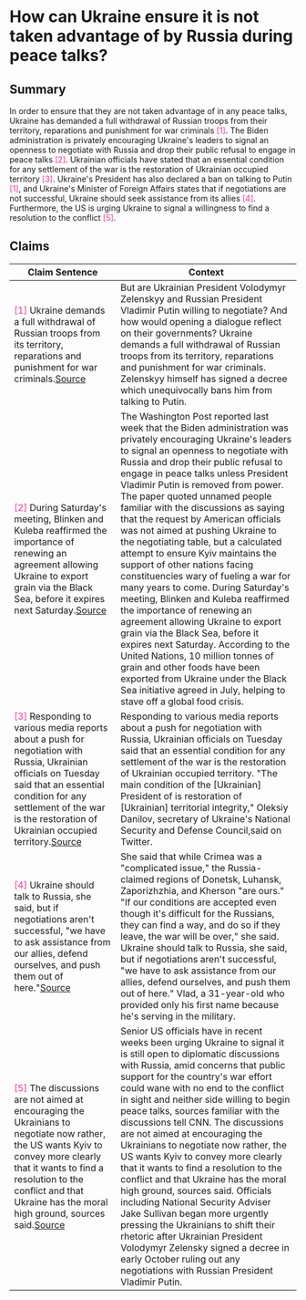 # How can Ukraine ensure it is not taken advantage of by Russia during peace talks?

## Summary
In order to ensure that they are not taken advantage of in any peace talks, Ukraine has demanded a full withdrawal of Russian troops from their territory, reparations and punishment for war criminals <font color=#FF3399>[1]</font>. The Biden administration is privately encouraging Ukraine's leaders to signal an openness to negotiate with Russia and drop their public refusal to engage in peace talks <font color=#FF3399>[2]</font>. Ukrainian officials have stated that an essential condition for any settlement of the war is the restoration of Ukrainian occupied territory <font color=#FF3399>[3]</font>. Ukraine's President has also declared a ban on talking to Putin <font color=#FF3399>[1]</font>, and Ukraine's Minister of Foreign Affairs states that if negotiations are not successful, Ukraine should seek assistance from its allies <font color=#FF3399>[4]</font>. Furthermore, the US is urging Ukraine to signal a willingness to find a resolution to the conflict <font color=#FF3399>[5]</font>.

## Claims
| Claim Sentence | Context |
|---|---|
|<font color=#FF3399>[1]</font> Ukraine demands a full withdrawal of Russian troops from its territory, reparations and punishment for war criminals.<a href="https://www.aljazeera.com/opinions/2022/11/13/after-kherson-can-ukraine-and-russia-talk-peace" target="_blank">Source</a>| But are Ukrainian President Volodymyr Zelenskyy and Russian President Vladimir Putin willing to negotiate? And how would opening a dialogue reflect on their governments? Ukraine demands a full withdrawal of Russian troops from its territory, reparations and punishment for war criminals. Zelenskyy himself has signed a decree which unequivocally bans him from talking to Putin.|
|<font color=#FF3399>[2]</font> During Saturday's meeting, Blinken and Kuleba reaffirmed the importance of renewing an agreement allowing Ukraine to export grain via the Black Sea, before it expires next Saturday.<a href="https://www.reuters.com/world/ukraine-will-make-decision-any-negotiations-with-russia-blinken-2022-11-12/" target="_blank">Source</a>| The Washington Post reported last week that the Biden administration was privately encouraging Ukraine's leaders to signal an openness to negotiate with Russia and drop their public refusal to engage in peace talks unless President Vladimir Putin is removed from power. The paper quoted unnamed people familiar with the discussions as saying that the request by American officials was not aimed at pushing Ukraine to the negotiating table, but a calculated attempt to ensure Kyiv maintains the support of other nations facing constituencies wary of fueling a war for many years to come. During Saturday's meeting, Blinken and Kuleba reaffirmed the importance of renewing an agreement allowing Ukraine to export grain via the Black Sea, before it expires next Saturday. According to the United Nations, 10 million tonnes of grain and other foods have been exported from Ukraine under the Black Sea initiative agreed in July, helping to stave off a global food crisis.|
|<font color=#FF3399>[3]</font> Responding to various media reports about a push for negotiation with Russia, Ukrainian officials on Tuesday said that an essential condition for any settlement of the war is the restoration of Ukrainian occupied territory.<a href="https://www.cnn.com/europe/live-news/russia-ukraine-war-news-11-08-22/h_e4ee0ce0c78f2f1bacb5878596a1cdcd" target="_blank">Source</a>| Responding to various media reports about a push for negotiation with Russia, Ukrainian officials on Tuesday said that an essential condition for any settlement of the war is the restoration of Ukrainian occupied territory. "The main condition of the [Ukrainian] President of is restoration of [Ukrainian] territorial integrity," Oleksiy Danilov, secretary of Ukraine's National Security and Defense Council,said on Twitter.|
|<font color=#FF3399>[4]</font> Ukraine should talk to Russia, she said, but if negotiations aren't successful, "we have to ask assistance from our allies, defend ourselves, and push them out of here."<a href="https://www.cnn.com/europe/live-news/russia-ukraine-war-news-11-08-22/h_11303d1a1eeb1ad5e9b106e087830967" target="_blank">Source</a>| She said that while Crimea was a "complicated issue," the Russia-claimed regions of Donetsk, Luhansk, Zaporizhzhia, and Kherson "are ours." "If our conditions are accepted even though it's difficult for the Russians, they can find a way, and do so if they leave, the war will be over," she said. Ukraine should talk to Russia, she said, but if negotiations aren't successful, "we have to ask assistance from our allies, defend ourselves, and push them out of here." Vlad, a 31-year-old who provided only his first name because he's serving in the military.|
|<font color=#FF3399>[5]</font> The discussions are not aimed at encouraging the Ukrainians to negotiate now rather, the US wants Kyiv to convey more clearly that it wants to find a resolution to the conflict and that Ukraine has the moral high ground, sources said.<a href="https://www.cnn.com/europe/live-news/russia-ukraine-war-news-11-07-22/h_6c2ff3cbaca796c6dd4b513173d51648" target="_blank">Source</a>| Senior US officials have in recent weeks been urging Ukraine to signal it is still open to diplomatic discussions with Russia, amid concerns that public support for the country's war effort could wane with no end to the conflict in sight and neither side willing to begin peace talks, sources familiar with the discussions tell CNN. The discussions are not aimed at encouraging the Ukrainians to negotiate now rather, the US wants Kyiv to convey more clearly that it wants to find a resolution to the conflict and that Ukraine has the moral high ground, sources said. Officials including National Security Adviser Jake Sullivan began more urgently pressing the Ukrainians to shift their rhetoric after Ukrainian President Volodymyr Zelensky signed a decree in early October ruling out any negotiations with Russian President Vladimir Putin.|
